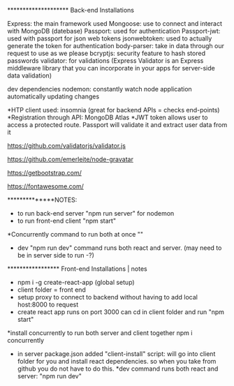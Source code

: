 ******************** Back-end Installations

Express: the main framework used
Mongoose: use to connect and interact with MongoDB (datebase)
Passport: used for authentication
Passport-jwt: used with passport for json web tokens
jsonwebtoken: used to actually generate the token for authentication
body-parser: take in data through our request to use as we please
bcryptjs: security feature to hash stored passwords 
validator: for validations (Express Validator is an Express middleware library that you can incorporate in your apps for server-side data validation)

dev dependencies
nodemon: constantly watch node application automatically updating changes


*HTP client used: insomnia (great for backend APIs = checks end-points)
*Registration through API: MongoDB Atlas
*JWT token allows user to access a protected route. Passport will validate it and extract user data from it

https://github.com/validatorjs/validator.js

https://github.com/emerleite/node-gravatar

https://getbootstrap.com/

https://fontawesome.com/

**************NOTES:
* to run back-end server "npm run server" for nodemon
* to run front-end client "npm start"

*Concurrently command to run both at once ""
* dev "npm run dev" command runs both react and server. (may need to be in server side to run -?)



***************** Front-end Installations | notes
* npm i -g create-react-app (global setup)
* client folder = front end
* setup proxy to connect to backend without having to add local host:8000 to request 
* create react app runs on port 3000 can cd in client folder and run "npm start"

*install concurrently to run both server and client together npm i concurrently
* in server package.json added "client-install" script: will go into client folder for you and install react dependencies. so when you take from github you do not have to do this.
*dev command runs both react and server: "npm run dev"

